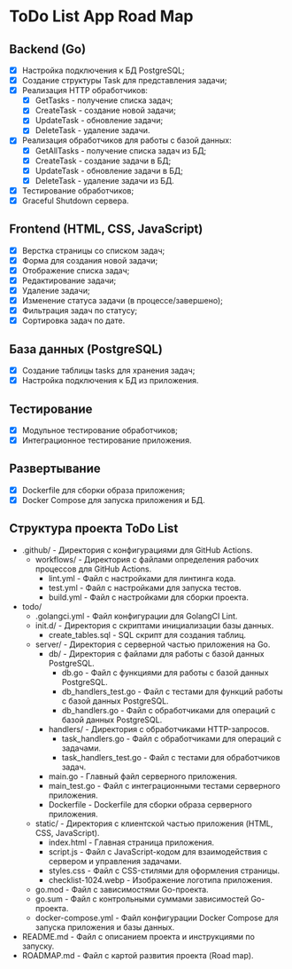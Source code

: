# ToDo List App Road Map

## Backend (Go)
- [x] Настройка подключения к БД PostgreSQL;
- [x] Создание структуры Task для представления задачи;
- [x] Реализация HTTP обработчиков:
  - [x] GetTasks - получение списка задач;
  - [x] CreateTask - создание новой задачи;
  - [x] UpdateTask - обновление задачи;
  - [x] DeleteTask - удаление задачи.
- [x] Реализация обработчиков для работы с базой данных:
  - [x] GetAllTasks - получение списка задач из БД;
  - [x] CreateTask - создание задачи в БД;
  - [x] UpdateTask - обновление задачи в БД;
  - [x] DeleteTask - удаление задачи из БД.
- [x] Тестирование обработчиков;
- [x] Graceful Shutdown сервера.

## Frontend (HTML, CSS, JavaScript)
- [x] Верстка страницы со списком задач;
- [x] Форма для создания новой задачи;
- [x] Отображение списка задач;
- [x] Редактирование задачи;
- [x] Удаление задачи;
- [x] Изменение статуса задачи (в процессе/завершено);
- [x] Фильтрация задач по статусу;
- [x] Сортировка задач по дате.

## База данных (PostgreSQL)
- [x] Создание таблицы tasks для хранения задач;
- [x] Настройка подключения к БД из приложения.

## Тестирование
- [x] Модульное тестирование обработчиков;
- [x] Интеграционное тестирование приложения.

## Развертывание
- [x] Dockerfile для сборки образа приложения;
- [x] Docker Compose для запуска приложения и БД.

## Cтруктура проекта ToDo List

- .github/ - Директория с конфигурациями для GitHub Actions.
  - workflows/ - Директория с файлами определения рабочих процессов для GitHub Actions.
    - lint.yml - Файл с настройками для линтинга кода.
    - test.yml - Файл с настройками для запуска тестов.
    - build.yml - Файл с настройками для сборки проекта.
- todo/
  - .golangci.yml - Файл конфигурации для GolangCI Lint.
  - init.d/ - Директория с скриптами инициализации базы данных.
    - create_tables.sql - SQL скрипт для создания таблиц.
  - server/ - Директория с серверной частью приложения на Go.
    - db/ - Директория с файлами для работы с базой данных PostgreSQL.
      - db.go - Файл с функциями для работы с базой данных PostgreSQL.
      - db_handlers_test.go - Файл с тестами для функций работы с базой данных PostgreSQL.
      - db_handlers.go - Файл с обработчиками для операций с базой данных PostgreSQL.
    - handlers/ - Директория с обработчиками HTTP-запросов.
      - task_handlers.go - Файл с обработчиками для операций с задачами.
      - task_handlers_test.go - Файл с тестами для обработчиков задач.
    - main.go - Главный файл серверного приложения.
    - main_test.go - Файл с интеграционными тестами серверного приложения.
    - Dockerfile - Dockerfile для сборки образа серверного приложения.
  - static/ - Директория с клиентской частью приложения (HTML, CSS, JavaScript).
    - index.html - Главная страница приложения.
    - script.js - Файл с JavaScript-кодом для взаимодействия с сервером и управления задачами.
    - styles.css - Файл с CSS-стилями для оформления страницы.
    - checklist-1024.webp - Изображение логотипа приложения.
  - go.mod - Файл с зависимостями Go-проекта.
  - go.sum - Файл с контрольными суммами зависимостей Go-проекта.
  - docker-compose.yml - Файл конфигурации Docker Compose для запуска приложения и базы данных.
- README.md - Файл с описанием проекта и инструкциями по запуску.
- ROADMAP.md - Файл с картой развития проекта (Road map).
